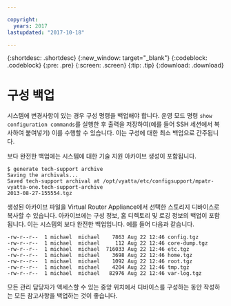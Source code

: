 ```yaml
---

copyright:
  years: 2017
lastupdated: "2017-10-18"

---
```


{:shortdesc: .shortdesc}
{:new_window: target="_blank"}
{:codeblock: .codeblock}
{:pre: .pre}
{:screen: .screen}
{:tip: .tip}
{:download: .download}

# 구성 백업
시스템에 변경사항이 있는 경우 구성 명령을 백업해야 합니다. 운영 모드 명령 `show configuration commands`를 실행한 후 출력을 저장하여(예를 들어 SSH 세션에서 복사하여 붙여넣기) 이를 수행할 수 있습니다. 이는 구성에 대한 최소 백업으로 간주됩니다. 

보다 완전한 백업에는 시스템에 대한 기술 지원 아카이브 생성이 포함됩니다. 

```
$ generate tech-support archive
Saving the archivals...
Saved tech-support archival at /opt/vyatta/etc/configsupport/mpatr-vyatta-one.tech-support-archive
2013-08-27-155554.tgz
```

생성된 아카이브 파일을 Virtual Router Appliance에서 선택한 스토리지 디바이스로 복사할 수 있습니다. 아카이브에는 구성 정보, 홈 디렉토리 및 로깅 정보의 백업이 포함됩니다. 이는 시스템의 보다 완전한 백업입니다. 에를 들어 다음과 같습니다. 

```
-rw-r--r--  1 michael  michael    7863 Aug 22 12:46 config.tgz
-rw-r--r--  1 michael  michael     112 Aug 22 12:46 core-dump.tgz
-rw-r--r--  1 michael  michael  716033 Aug 22 12:46 etc.tgz
-rw-r--r--  1 michael  michael    3698 Aug 22 12:46 home.tgz
-rw-r--r--  1 michael  michael    1092 Aug 22 12:46 root.tgz
-rw-r--r--  1 michael  michael    4204 Aug 22 12:46 tmp.tgz
-rw-r--r--  1 michael  michael   82976 Aug 22 12:46 var-log.tgz
```

모든 관리 담당자가 액세스할 수 있는 중앙 위치에서 디바이스를 구성하는 동안 작성하는 모든 참고사항을 백업하는 것이 좋습니다. 
